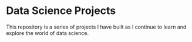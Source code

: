 # Data Science Projects

This repository is a series of projects I have built as I continue to learn and explore the world of data science. 
